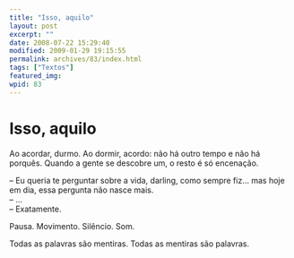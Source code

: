 ```yaml
---
title: "Isso, aquilo"
layout: post
excerpt: ""
date: 2008-07-22 15:29:40
modified: 2009-01-29 19:15:55
permalink: archives/83/index.html
tags: ["Textos"]
featured_img: 
wpid: 83
---
```


# Isso, aquilo

Ao acordar, durmo. Ao dormir, acordo: não há outro tempo e não há porquês. Quando a gente se descobre um, o resto é só encenação.

– Eu queria te perguntar sobre a vida, darling, como sempre fiz… mas hoje em dia, essa pergunta não nasce mais.  
– …  
– Exatamente.

Pausa. Movimento. Silêncio. Som.

Todas as palavras são mentiras. Todas as mentiras são palavras.